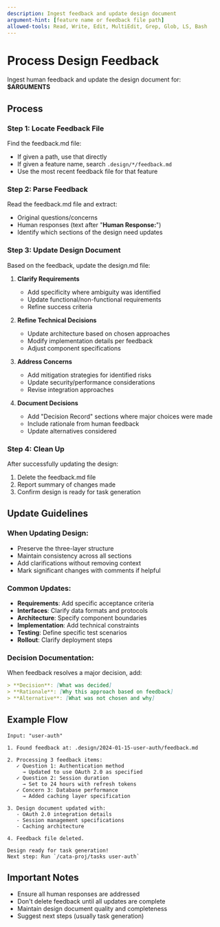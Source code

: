 ```yaml
---
description: Ingest feedback and update design document
argument-hint: [feature name or feedback file path]
allowed-tools: Read, Write, Edit, MultiEdit, Grep, Glob, LS, Bash
---
```


# Process Design Feedback

Ingest human feedback and update the design document for: **$ARGUMENTS**

## Process

### Step 1: Locate Feedback File

Find the feedback.md file:
- If given a path, use that directly
- If given a feature name, search `.design/*/feedback.md`
- Use the most recent feedback file for that feature

### Step 2: Parse Feedback

Read the feedback.md file and extract:
- Original questions/concerns
- Human responses (text after "**Human Response:**")
- Identify which sections of the design need updates

### Step 3: Update Design Document

Based on the feedback, update the design.md file:

1. **Clarify Requirements**
   - Add specificity where ambiguity was identified
   - Update functional/non-functional requirements
   - Refine success criteria

2. **Refine Technical Decisions**
   - Update architecture based on chosen approaches
   - Modify implementation details per feedback
   - Adjust component specifications

3. **Address Concerns**
   - Add mitigation strategies for identified risks
   - Update security/performance considerations
   - Revise integration approaches

4. **Document Decisions**
   - Add "Decision Record" sections where major choices were made
   - Include rationale from human feedback
   - Update alternatives considered

### Step 4: Clean Up

After successfully updating the design:
1. Delete the feedback.md file
2. Report summary of changes made
3. Confirm design is ready for task generation

## Update Guidelines

### When Updating Design:
- Preserve the three-layer structure
- Maintain consistency across all sections
- Add clarifications without removing context
- Mark significant changes with comments if helpful

### Common Updates:
- **Requirements**: Add specific acceptance criteria
- **Interfaces**: Clarify data formats and protocols
- **Architecture**: Specify component boundaries
- **Implementation**: Add technical constraints
- **Testing**: Define specific test scenarios
- **Rollout**: Clarify deployment steps

### Decision Documentation:
When feedback resolves a major decision, add:
```markdown
> **Decision**: [What was decided]
> **Rationale**: [Why this approach based on feedback]
> **Alternative**: [What was not chosen and why]
```

## Example Flow

```
Input: "user-auth"

1. Found feedback at: .design/2024-01-15-user-auth/feedback.md

2. Processing 3 feedback items:
   ✓ Question 1: Authentication method
     → Updated to use OAuth 2.0 as specified
   ✓ Question 2: Session duration
     → Set to 24 hours with refresh tokens
   ✓ Concern 3: Database performance
     → Added caching layer specification

3. Design document updated with:
   - OAuth 2.0 integration details
   - Session management specifications
   - Caching architecture

4. Feedback file deleted.

Design ready for task generation!
Next step: Run `/cata-proj/tasks user-auth`
```

## Important Notes

- Ensure all human responses are addressed
- Don't delete feedback until all updates are complete
- Maintain design document quality and completeness
- Suggest next steps (usually task generation)